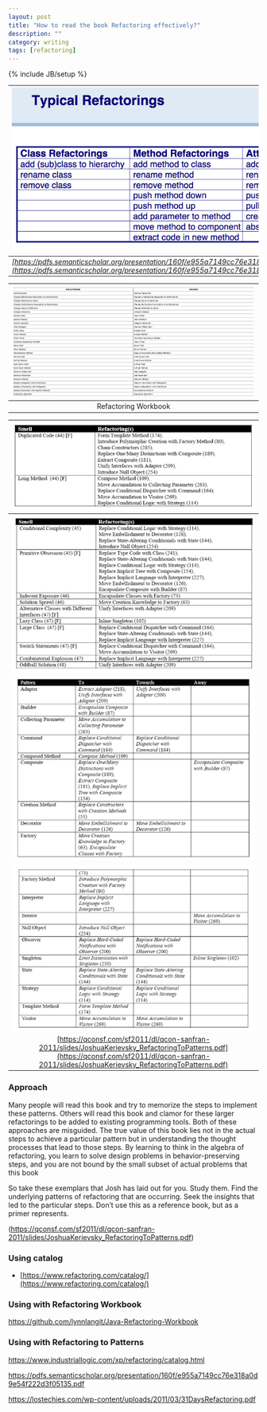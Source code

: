 ```yaml
---
layout: post
title: "How to read the book Refactoring effectively?"
description: ""
category: writing 
tags: [refactoring]
---
```

{% include JB/setup %}

|![[Classification Refactoring]](../images/refactoring-classification.png)|
|:--:| 
|_[https://pdfs.semanticscholar.org/presentation/160f/e955a7149cc76e318a0d9e54f222d3f05135.pdf](https://pdfs.semanticscholar.org/presentation/160f/e955a7149cc76e318a0d9e54f222d3f05135.pdf)_|

|![[Inverses of Refactoring]](../images/refactoring-inverses.png)|
|:--:|
| Refactoring Workbook |

|![[Inverses of Refactoring]](../images/smell-refactoring.png)|
|:--:|
|![[Inverses of Refactoring]](../images/smell-refactoring-cont.png)|
|![[Inverses of Refactoring]](../images/pattern-refactoring.png)|
|![[Inverses of Refactoring]](../images/pattern-refactoring-cont.png)|
|[https://qconsf.com/sf2011/dl/qcon-sanfran-2011/slides/JoshuaKerievsky_RefactoringToPatterns.pdf](https://qconsf.com/sf2011/dl/qcon-sanfran-2011/slides/JoshuaKerievsky_RefactoringToPatterns.pdf)|

### Approach

Many people will read this book and try to memorize the 
steps to implement these patterns. Others will read this 
book and clamor for these larger refactorings to be 
added to existing programming tools. Both of these 
approaches are misguided. 
The true value of this book 
lies not in the actual steps to achieve a particular pattern 
but in understanding the thought processes that lead to 
those steps.
 By learning to think in the algebra of 
refactoring, you learn to solve design problems in 
behavior-preserving steps, and you are not bound by the 
small subset of actual problems that this book 

   So take these exemplars that Josh has 
laid out for you. Study them. 
Find the 
underlying patterns of refactoring that are 
occurring.
 Seek the insights that led to the 
particular steps. Don’t use this as a reference book, but as a primer
represents. 

(https://qconsf.com/sf2011/dl/qcon-sanfran-2011/slides/JoshuaKerievsky_RefactoringToPatterns.pdf)


### Using catalog
- [https://www.refactoring.com/catalog/](https://www.refactoring.com/catalog/)

### Using with Refactoring Workbook
https://github.com/lynnlangit/Java-Refactoring-Workbook

### Using with Refactoring to Patterns
https://www.industriallogic.com/xp/refactoring/catalog.html

https://pdfs.semanticscholar.org/presentation/160f/e955a7149cc76e318a0d9e54f222d3f05135.pdf

https://lostechies.com/wp-content/uploads/2011/03/31DaysRefactoring.pdf